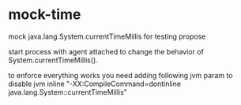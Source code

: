 # mock-time
mock java.lang.System.currentTimeMillis for testing propose 

start process with agent attached to change the behavior of System.currentTimeMillis().

to enforce everything works you need adding following jvm param to disable jvm inline "-XX:CompileCommand=dontinline java.lang.System::currentTimeMillis"
